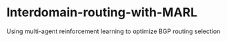 # Interdomain-routing-with-MARL
Using multi-agent reinforcement learning to optimize BGP routing selection
